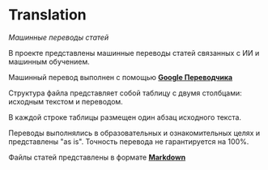 # Translation
*Машинные переводы статей*

В проекте представлены машинные переводы статей связанных с ИИ и машинным обучением.

Машинный перевод выполнен с помощью **[Google Переводчика](https://translate.google.ru)**

Структура файла представляет собой таблицу с двумя столбцами: исходным текстом и переводом.

В каждой строке таблицы размещен один абзац исходного текста.

Переводы выполнялись в образовательных и ознакомительных целях и представлены "as is". Точность перевода не гарантируется на 100%.

Файлы статей представлены в формате **[Markdown](https://ru.wikipedia.org/wiki/Markdown)**


